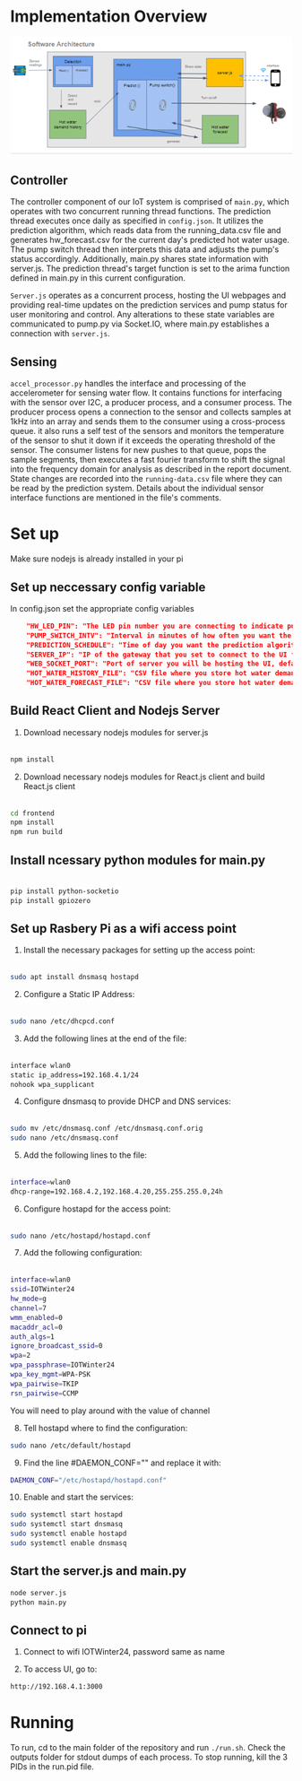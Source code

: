 # Implementation Overview
   ![SoftwareArchitectureOverview](/SoftwareArchitectureOverview.PNG)

## Controller
The controller component of our IoT system is comprised of `main.py`, which operates with two concurrent running thread functions. The prediction thread executes once daily as specified in `config.json`. It utilizes the prediction algorithm, which reads data from the running_data.csv file and generates hw_forecast.csv for the current day's predicted hot water usage. The pump switch thread then interprets this data and adjusts the pump's status accordingly. Additionally, main.py shares state information with server.js. The prediction thread's target function is set to the arima function defined in main.py in this current configuration. 

`Server.js` operates as a concurrent process, hosting the UI webpages and providing real-time updates on the prediction services and pump status for user monitoring and control. Any alterations to these state variables are communicated to pump.py via Socket.IO, where main.py establishes a connection with `server.js`.

## Sensing
`accel_processor.py` handles the interface and processing of the accelerometer for sensing water flow. It contains functions for interfacing with the sensor over I2C, a producer process, and a consumer process. The producer process opens a connection to the sensor and collects samples at 1kHz into an array and sends them to the consumer using a cross-process queue. it also runs a self test of the sensors and monitors the temperature of the sensor to shut it down if it exceeds the operating threshold of the sensor. The consumer listens for new pushes to that queue, pops the sample segments, then executes a fast fourier transform to shift the signal into the frequency domain for analysis as described in the report document. State changes are recorded into the `running-data.csv` file where they can be read by the prediction system. Details about the individual sensor interface functions are mentioned in the file's comments.

# Set up

Make sure nodejs is already installed in your pi

## Set up neccessary config variable

In config.json set the appropriate config variables

```json
	"HW_LED_PIN": "The LED pin number you are connecting to indicate pump status"
	"PUMP_SWITCH_INTV": "Interval in minutes of how often you want the pi to check if hot water is needed"
	"PREDICTION_SCHEDULE": "Time of day you want the prediction algorithm to run"
	"SERVER_IP": "IP of the gateway that you set to connect to the UI frontend, default should be 192.168.4.1"
	"WEB_SOCKET_PORT": "Port of server you will be hosting the UI, default is 3000"
	"HOT_WATER_HISTORY_FILE": "CSV file where you store hot water demand history",
	"HOT_WATER_FORECAST_FILE": "CSV file where you store hot water demand forecast"
```

## Build React Client and Nodejs Server

1. Download necessary nodejs modules for server.js

```bash

npm install
```

2. Download necessary nodejs modules for React.js client and build React.js client

```bash

cd frontend
npm install
npm run build
```

## Install ncessary python modules for main.py

```bash

pip install python-socketio
pip install gpiozero
```

## Set up Rasbery Pi as a wifi access point

1. Install the necessary packages for setting up the access point:

```bash

sudo apt install dnsmasq hostapd

```

2. Configure a Static IP Address:
```bash

sudo nano /etc/dhcpcd.conf
```

3. Add the following lines at the end of the file:
```bash

interface wlan0
static ip_address=192.168.4.1/24
nohook wpa_supplicant
```
4. Configure dnsmasq to provide DHCP and DNS services:

```bash

sudo mv /etc/dnsmasq.conf /etc/dnsmasq.conf.orig
sudo nano /etc/dnsmasq.conf
```

5. Add the following lines to the file:

```bash

interface=wlan0
dhcp-range=192.168.4.2,192.168.4.20,255.255.255.0,24h
```

6. Configure hostapd for the access point:

```bash

sudo nano /etc/hostapd/hostapd.conf
```

7. Add the following configuration:

```bash

interface=wlan0
ssid=IOTWinter24
hw_mode=g
channel=7
wmm_enabled=0
macaddr_acl=0
auth_algs=1
ignore_broadcast_ssid=0
wpa=2
wpa_passphrase=IOTWinter24
wpa_key_mgmt=WPA-PSK
wpa_pairwise=TKIP
rsn_pairwise=CCMP
```
You will need to play around with the value of channel

8. Tell hostapd where to find the configuration:
```bash
sudo nano /etc/default/hostapd
```

9. Find the line #DAEMON_CONF="" and replace it with:
```bash
DAEMON_CONF="/etc/hostapd/hostapd.conf"
```

10. Enable and start the services:
```bash
sudo systemctl start hostapd
sudo systemctl start dnsmasq
sudo systemctl enable hostapd
sudo systemctl enable dnsmasq
```

## Start the server.js and main.py
```bash
node server.js
python main.py
```


## Connect to pi
1. Connect to wifi IOTWinter24, password same as name

2. To access UI, go to:
```bash
http://192.168.4.1:3000
```

# Running
To run, cd to the main folder of the repository and run `./run.sh`. Check the outputs folder for stdout dumps of each process. To stop running, kill the 3 PIDs in the run.pid file.
